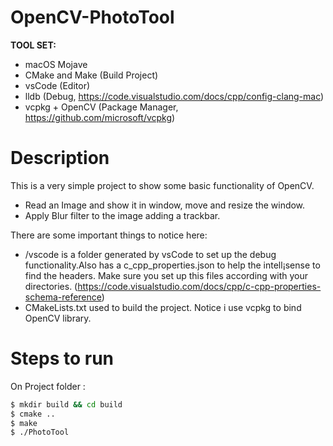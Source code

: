 # OpenCV-PhotoTool

**TOOL SET:**

* macOS Mojave
* CMake and Make (Build Project)
* vsCode (Editor)
* lldb (Debug, https://code.visualstudio.com/docs/cpp/config-clang-mac)
* vcpkg + OpenCV (Package Manager, https://github.com/microsoft/vcpkg)

# Description 

This is a very simple project to show some basic functionality of OpenCV.
* Read an Image and show it in window, move and resize the window.
* Apply Blur filter to the image adding a trackbar.

There are some important things to notice here:

* /vscode is a folder generated by vsCode to set up the debug functionality.Also has a c_cpp_properties.json to help the intell¡sense to find the headers. Make sure you set up this files according with your directories. (https://code.visualstudio.com/docs/cpp/c-cpp-properties-schema-reference)
* CMakeLists.txt used to build the project. Notice i use vcpkg to bind OpenCV library.

# Steps to run

On Project folder :

```sh
$ mkdir build && cd build
$ cmake ..
$ make
$ ./PhotoTool
```
